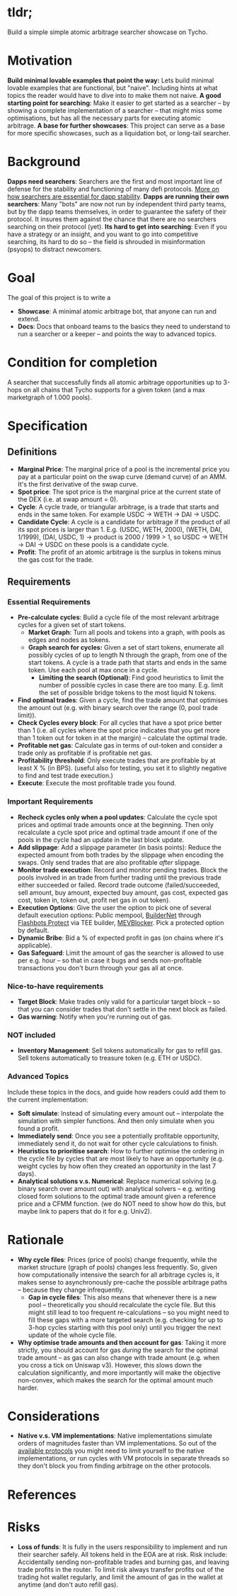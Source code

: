 # tldr;
Build a simple simple atomic arbitrage searcher showcase on Tycho.
# Motivation
**Build minimal lovable examples that point the way:** Lets build minimal lovable examples that are functional, but "naive". Including hints at what topics the reader would have to dive into to make them not naive.
**A good starting point for searching**: Make it easier to get started as a searcher – by showing a complete implementation of a searcher – that might miss some optimisations, but has all the necessary parts for executing atomic arbitrage.
**A base for further showcases**: This project can serve as a base for more specific showcases, such as a liquidation bot, or long-tail searcher.
# Background
**Dapps need searchers**: Searchers are the first and most important line of defense for the stability and functioning of many defi protocols. [More on how searchers are essential for dapp stability](https://www.propellerheads.xyz/blog/how-to-get-arbitrageurs-to-stabilize-your-protocol).
**Dapps are running their own searchers**: Many "bots" are now not run by independent third party teams, but by the dapp teams themselves, in order to guarantee the safety of their protocol. It insures them against the chance that there are no searchers searching on their protocol (yet).
**Its hard to get into searching**: Even if you have a strategy or an insight, and you want to go into competitive searching, its hard to do so – the field is shrouded in misinformation (psyops) to distract newcomers.
# Goal
The goal of this project is to write a 
- **Showcase**: A minimal atomic arbitrage bot, that anyone can run and extend.
- **Docs**: Docs that onboard teams to the basics they need to understand to run a searcher or a keeper – and points the way to advanced topics.
# Condition for completion
A searcher that successfully finds all atomic arbitrage opportunities up to 3-hops on all chains that Tycho supports for a given token (and a max marketgraph of 1.000 pools).
# Specification
## Definitions
- **Marginal Price**: The marginal price of a pool is the incremental price you pay at a particular point on the swap curve (demand curve) of an AMM. It's the first derivative of the swap curve.
- **Spot price**: The spot price is the marginal price at the current state of the DEX (i.e. at swap amount = 0).
- **Cycle**: A cycle trade, or triangular arbitrage, is a trade that starts and ends in the same token. For example USDC -> WETH -> DAI -> USDC.
- **Candidate Cycle**: A cycle is a candidate for arbitrage if the product of all its spot prices is larger than 1. E.g. (USDC, WETH, 2000), (WETH, DAI, 1/1999), (DAI, USDC, 1) -> product is 2000 / 1999 > 1, so USDC -> WETH -> DAI -> USDC on these pools is a candidate cycle.
- **Profit**: The profit of an atomic arbitrage is the surplus in tokens minus the gas cost for the trade.
## Requirements
### Essential Requirements
- **Pre-calculate cycles**: Build a cycle file of the most relevant arbitrage cycles for a given set of start tokens.
	- **Market Graph**: Turn all pools and tokens into a graph, with pools as edges and nodes as tokens.
	- **Graph search for cycles:** Given a set of start tokens, enumerate all possibly cycles of up to length N through the graph, from one of the start tokens. A cycle is a trade path that starts and ends in the same token. Use each pool at max once in a cycle.
		- **Limiting the search (Optional)**: Find good heuristics to limit the number of possible cycles in case there are too many. E.g. limit the set of possible bridge tokens to the most liquid N tokens.
- **Find optimal trades**: Given a cycle, find the trade amount that optimises the amount out (e.g. with binary search over the range (0, pool trade limit)). 
- **Check Cycles every block**:  For all cycles that have a spot price better than 1 (i.e. all cycles where the spot price indicates that you get more than 1 token out for token in at the margin) – calculate the optimal trade.
- **Profitable net gas**: Calculate gas in terms of out-token and consider a trade only as profitable if is profitable net gas.
- **Profitability threshold**: Only execute trades that are profitable by at least X % (in BPS). (useful also for testing, you set it to slightly negative to find and test trade execution.)
- **Execute**: Execute the most profitable trade you found.
### Important Requirements
- **Recheck cycles only when a pool updates**: Calculate the cycle spot prices and optimal trade amounts once at the beginning. Then only recalculate a cycle spot price and optimal trade amount if one of the pools in the cycle had an update in the last block update.
- **Add slippage**: Add a slippage parameter (in basis points): Reduce the expected amount from both trades by the slippage when encoding the swaps. Only send trades that are also profitable *after* slippage.
- **Monitor trade execution**: Record and monitor pending trades. Block the pools involved in an trade from further trading until the previous trade either succeeded or failed. Record trade outcome (failed/succeeded, sell amount, buy amount, expected buy amount, gas cost, expected gas cost, token in, token out, profit net gas in out token).
- **Execution Options**: Give the user the option to pick one of several default execution options: Public mempool, [BuilderNet](https://buildernet.org/docs/api) through [Flashbots Protect](https://docs.flashbots.net/flashbots-protect/overview) via TEE builder, [MEVBlocker](https://cow.fi/mev-blocker). Pick a protected option by default.
- **Dynamic Bribe**: Bid a % of expected profit in gas (on chains where it's applicable).
- **Gas Safeguard**: Limit the amount of gas the searcher is allowed to use per e.g. hour – so that in case it bugs and sends non-profitable transactions you don't burn through your gas all at once.
### Nice-to-have requirements
- **Target Block**: Make trades only valid for a particular target block – so that you can consider trades that don't settle in the next block as failed.
- **Gas warning**: Notify when you're running out of gas.
### NOT included
- **Inventory Management**: Sell tokens automatically for gas to refill gas. Sell tokens automatically to treasure token (e.g. ETH or USDC).
### Advanced Topics
Include these topics in the docs, and guide how readers could add them to the current implementation:
- **Soft simulate**: Instead of simulating every amount out – interpolate the simulation with simpler functions. And then only simulate when you found a profit.
- **Immediately send**: Once you see a potentially profitable opportunity, immediately send it, do not wait for other cycle calculations to finish.
- **Heuristics to prioritise search**: How to further optimise the ordering in the cycle file by cycles that are most likely to have an opportunity (e.g. weight cycles by how often they created an opportunity in the last 7 days).
- **Analytical solutions v.s. Numerical**: Replace numerical solving (e.g. binary search over amount out) with analytical solvers – e.g. writing closed form solutions to the optimal trade amount given a reference price and a CFMM function. (we do NOT need to show how do this, but maybe link to papers that do it for e.g. Univ2).
# Rationale
- **Why cycle files**: Prices (price of pools) change frequently, while the market structure (graph of pools) changes less frequently. So, given how computationally intensive the search for all arbitrage cycles is, it makes sense to asynchronously pre-cache the possible arbitrage paths – because they change infrequently.
	- **Gap in cycle files**: This also means that whenever there is a new pool – theoretically you should recalculate the cycle file. But this might still lead to too frequent re-calculations – so you might need to fill these gaps with a more targeted search (e.g. checking for up to 3-hop cycles starting with this pool only) until you trigger the next update of the whole cycle file.
- **Why optimise trade amounts and then account for gas**: Taking it more strictly, you should account for gas *during* the search for the optimal trade amount – as gas can also change with trade amount (e.g. when you cross a tick on Uniswap v3). However, this slows down the calculation significantly, and more importantly will make the objective non-convex, which makes the search for the optimal amount much harder.
# Considerations
- **Native v.s. VM implementations**: Native implementations simulate orders of magnitudes faster than VM implementations. So out of the [available protocols](https://docs.propellerheads.xyz/tycho/for-solvers/supported-protocols) you might need to limit yourself to the native implementations, or run cycles with VM protocols in separate threads so they don't block you from finding arbitrage on the other protocols.
# References
# Risks
- **Loss of funds**: It is fully in the users responsibility to implement and run their searcher safely. All tokens held in the EOA are at risk. Risk include: Accidentally sending non-profitable trades and burning gas, and leaving trade profits in the router. To limit risk always transfer profits out of the trading hot wallet regularly, and limit the amount of gas in the wallet at anytime (and don't auto refill gas).